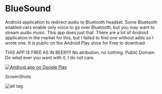 # BlueSound
Android application to redirect audio to Bluetooth headset. Some Bluetooth enabled cars enable only voice to go over Bluetooth, but you may want to stream audio music. This app does just that. There are a lot of Android application in the market for this, but I failed to find one without adds so I wrote one. It is public on the Android Play store for Free to download.

THIS APP IS FREE AS IN BEER!!!! No atribution, no nothing. Public Domain. Do what ever you want with it, I do not care.

<a href="https://play.google.com/store/apps/details?id=com.soyblue.bluesound">
  <img alt="Android app on Google Play"
       src="https://developer.android.com/images/brand/en_app_rgb_wo_60.png" />
</a>


ScreenShots


![alt tag](https://raw.github.com/soynerdito/BlueSound/master/Screenshots/App_off_thumb.png)
